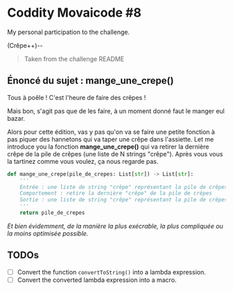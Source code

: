 # Coddity Movaicode #8

My personal participation to the challenge.

(Crêpe++)--

> Taken from the challenge README

## Énoncé du sujet : mange_une_crepe()

Tous à poêle ! C'est l'heure de faire des crêpes !

Mais bon, s'agit pas que de les faire, à un moment donné faut le manger eul bazar.

Alors pour cette édition, vas y pas qu'on va se faire une
petite fonction à pas piquer des hannetons qui va taper une crêpe dans
l'assiette. Let me introduce you la fonction **mange_une_crepe()**
qui va retirer la dernière crêpe de la pile de crêpes (une liste de N
strings "crêpe"). Après vous vous la tartinez comme vous voulez, ça nous
regarde pas.

```python
def mange_une_crepe(pile_de_crepes: List[str]) -> List[str]:
    '''
    Entrée : une liste de string "crêpe" représentant la pile de crêpes
    Comportement : retire la dernière "crêpe" de la pile de crêpes
    Sortie : une liste de string "crêpe" représentant la pile de crêpes restantes
    '''
    return pile_de_crepes
```

*Et bien évidemment, de la manière la plus exécrable, la plus compliquée ou la moins optimisée possible.*

## TODOs

* [ ] Convert the function `convertToString()` into a lambda expression.
* [ ] Convert the converted lambda expression into a macro.

